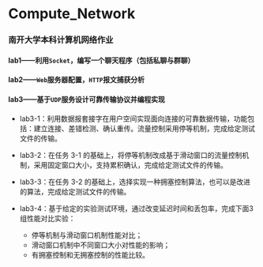 # Compute_Network  
### 南开大学本科计算机网络作业  

#### lab1——利用`Socket`，编写一个聊天程序（包括私聊与群聊）
#### lab2——`Web`服务器配置，`HTTP`报文捕获分析 
#### lab3——基于`UDP`服务设计可靠传输协议并编程实现 
- lab3-1：利用数据报套接字在用户空间实现面向连接的可靠数据传输，功能包括：建立连接、差错检测、确认重传。流量控制采用停等机制，完成给定测试文件的传输。
- lab3-2：在任务 3-1 的基础上，将停等机制改成基于滑动窗口的流量控制机制，采用固定窗口大小，支持累积确认，完成给定测试文件的传输。
- lab3-3：在任务 3-2 的基础上，选择实现一种拥塞控制算法，也可以是改进的算法，完成给定测试文件的传输。
- lab3-4：基于给定的实验测试环境，通过改变延迟时间和丢包率，完成下面3组性能对比实验：

  - 停等机制与滑动窗口机制性能对比；
  - 滑动窗口机制中不同窗口大小对性能的影响；
  - 有拥塞控制和无拥塞控制的性能比较。

